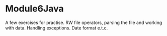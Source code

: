 # Module6Java
A few exercises for practise. RW file operators, parsing the file and working with data. Handling exceptions. Date format e.t.c.

